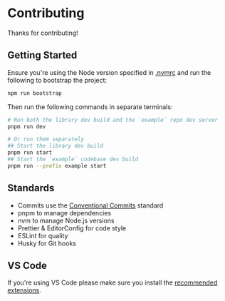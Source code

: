 # Contributing

Thanks for contributing!

## Getting Started

Ensure you're using the Node version specified in [.nvmrc](./.nvmrc) and run the following to
bootstrap the project:

```sh
npm run bootstrap
```

Then run the following commands in separate terminals:

```sh
# Run both the library dev build and the `example` repo dev server
pnpm run dev

# Or run them separately
## Start the library dev build
pnpm run start
## Start the `example` codebase dev build
pnpm run --prefix example start
```

## Standards

- Commits use the [Conventional Commits](https://conventionalcommits.org/) standard
- pnpm to manage dependencies
- nvm to manage Node.js versions
- Prettier & EditorConfig for code style
- ESLint for quality
- Husky for Git hooks

## VS Code

If you're using VS Code please make sure you install the [recommended extensions](./.vscode/extensions.json).

